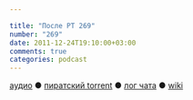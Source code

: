 ```yaml
---

title: "После РТ 269"
number: "269"
date: 2011-12-24T19:10:00+03:00
comments: true
categories: podcast
---
```

[аудио](http://cdn.radio-t.com/rt269post.mp3) ● [пиратский torrent](http://pirates.radio-t.com/torrents/rt269post.mp3.torrent) ● [лог чата](http://chat.radio-t.com/logs/radio-t-269.html) ● [wiki](http://wiki.radio-t.com/%D0%9F%D0%BE%D1%81%D0%BB%D0%B5_%D0%A0%D0%A2_269)<audio src="http://cdn.radio-t.com/rt269post.mp3" preload="none">
